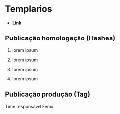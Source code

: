# Templarios

- **[Link](http://desenv.ordomederi.com/templarios-medeletro/)**

## Publicação homologação (Hashes)

1. lorem ipsum

2. lorem ipsum

3. lorem ipsum

4. lorem ipsum

## Publicação produção (Tag)

Time responsável Fenix